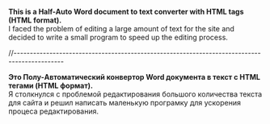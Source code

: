 **This is a Half-Auto Word document to text converter with HTML tags (HTML format).**<br>
I faced the problem of editing a large amount of text for the site and decided to write a small program to speed up the editing process.<br>

//---------------------------------------------------------------------------------------------

**Это Полу-Aвтоматический конвертор Word документа в текст с HTML тегами (HTML формат).**<br>
Я столкнулся с проблемой редактирования большого количества текста для сайта и решил написать маленькую програмку для ускорения процеса редактирования.<br>
